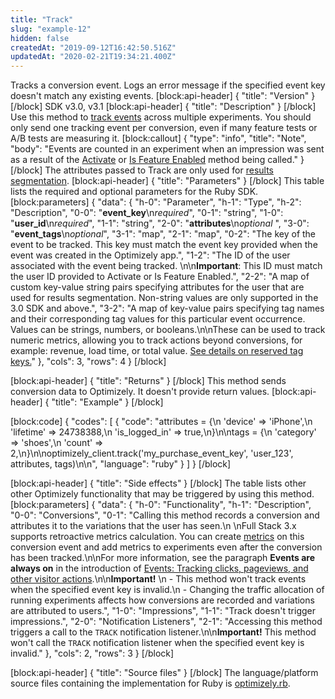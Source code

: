 ```yaml
---
title: "Track"
slug: "example-12"
hidden: false
createdAt: "2019-09-12T16:42:50.516Z"
updatedAt: "2020-02-21T19:34:21.400Z"
---
```

Tracks a conversion event. Logs an error message if the specified event key doesn't match any existing events.
[block:api-header]
{
  "title": "Version"
}
[/block]
SDK v3.0, v3.1
[block:api-header]
{
  "title": "Description"
}
[/block]
Use this method to [track events](doc:event-tracking) across multiple experiments. You should only send one tracking event per conversion, even if many feature tests or A/B tests are measuring it.
[block:callout]
{
  "type": "info",
  "title": "Note",
  "body": "Events are counted in an experiment when an impression was sent as a result of the [Activate](doc:activate-ruby) or [Is Feature Enabled](doc:is-feature-enabled-ruby) method being called."
}
[/block]
The attributes passed to Track are only used for [results segmentation](doc:analyze-results#section-segment-results).
[block:api-header]
{
  "title": "Parameters"
}
[/block]
This table lists the required and optional parameters for the Ruby SDK.
[block:parameters]
{
  "data": {
    "h-0": "Parameter",
    "h-1": "Type",
    "h-2": "Description",
    "0-0": "**event_key**\n*required*",
    "0-1": "string",
    "1-0": "**user_id**\n*required*",
    "1-1": "string",
    "2-0": "**attributes**\n*optional* ",
    "3-0": "**event_tags**\n*optional*",
    "3-1": "map",
    "2-1": "map",
    "0-2": "The key of the event to be tracked. This key must match the event key provided when the event was created in the Optimizely app.",
    "1-2": "The ID of the user associated with the event being tracked. \n\n**Important**: This ID must match the user ID provided to Activate or Is Feature Enabled.",
    "2-2": "A map of custom key-value string pairs specifying attributes for the user that are used for results segmentation. Non-string values are only supported in the 3.0 SDK and above.",
    "3-2": "A map of key-value pairs specifying tag names and their corresponding tag values for this particular event occurrence. Values can be strings, numbers, or booleans.\n\nThese can be used to track numeric metrics, allowing you to track actions beyond conversions, for example: revenue, load time, or total value. [See details on reserved tag keys.](https://docs.developers.optimizely.com/full-stack/docs/include-event-tags#section-reserved-tag-keys)"
  },
  "cols": 3,
  "rows": 4
}
[/block]

[block:api-header]
{
  "title": "Returns"
}
[/block]
This method sends conversion data to Optimizely. It doesn't provide return values. 
[block:api-header]
{
  "title": "Example"
}
[/block]

[block:code]
{
  "codes": [
    {
      "code": "attributes = {\n  'device' => 'iPhone',\n  'lifetime' => 24738388,\n  'is_logged_in' => true,\n}\n\ntags = {\n  'category' => 'shoes',\n  'count' => 2,\n}\n\noptimizely_client.track('my_purchase_event_key', 'user_123', attributes, tags)\n\n",
      "language": "ruby"
    }
  ]
}
[/block]

[block:api-header]
{
  "title": "Side effects"
}
[/block]
The table lists other other Optimizely functionality that may be triggered by using this method.
[block:parameters]
{
  "data": {
    "h-0": "Functionality",
    "h-1": "Description",
    "0-0": "Conversions",
    "0-1": "Calling this method records a conversion and attributes it to the variations that the user has seen.\n \nFull Stack 3.x supports retroactive metrics calculation. You can create [metrics](doc:choose-metrics) on this conversion event and add metrics to experiments even after the conversion has been tracked.\n\nFor more information, see the paragraph **Events are always on** in the introduction of [Events: Tracking clicks, pageviews, and other visitor actions](https://help.optimizely.com/Measure_success%3A_Track_visitor_behaviors/Events%3A_Tracking_clicks%2C_pageviews%2C_and_other_visitor_actions).\n\n**Important!** \n - This method won't track events when the specified event key is invalid.\n - Changing the traffic allocation of running experiments affects how conversions are recorded and variations are attributed to users.",
    "1-0": "Impressions",
    "1-1": "Track doesn't trigger impressions.",
    "2-0": "Notification Listeners",
    "2-1": "Accessing this method triggers a call to the  `TRACK` notification listener.\n\n**Important!** This method won't call the `TRACK` notification listener when the specified event key is invalid."
  },
  "cols": 2,
  "rows": 3
}
[/block]

[block:api-header]
{
  "title": "Source files"
}
[/block]
The language/platform source files containing the implementation for Ruby is [optimizely.rb](https://github.com/optimizely/ruby-sdk/blob/master/lib/optimizely.rb).